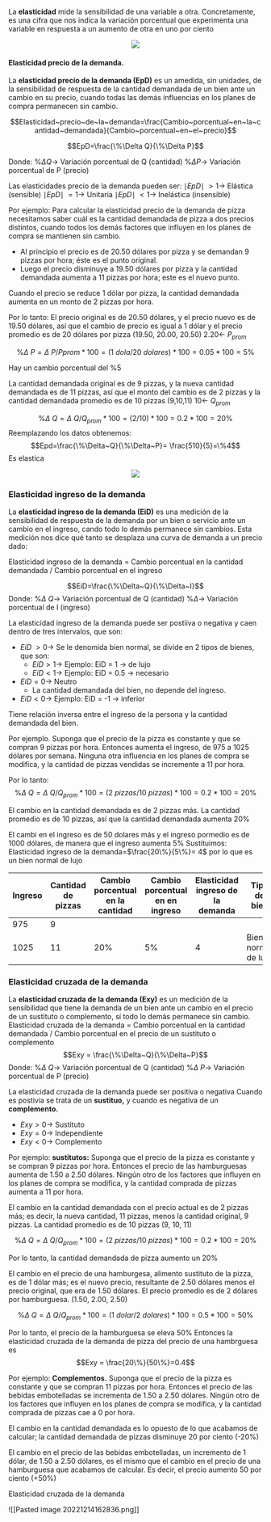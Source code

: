 La **elasticidad** mide la sensibilidad de una variable a otra. Concretamente, es una cifra que nos indica la variación porcentual que experimenta una variable en respuesta a un aumento de otra en uno por ciento

<div align='center'><img src="https://www.auladeeconomia.com/elasticidad6.JPG"></div>

#### Elasticidad precio de la demanda.
La **elasticidad precio de la demanda (EpD)** es un amedida, sin unidades, de la sensibilidad de respuesta de la cantidad demandada de un bien ante un cambio en su precio, cuando todas las demás influencias en los planes de compra permanecen sin cambio.

$$Elasticidad~precio~de~la~demanda=\frac{Cambio~porcentual~en~la~cantidad~demandada}{Cambio~porcentual~en~el~precio}$$

$$EpD=\frac{\%\Delta Q}{\%\Delta P}$$

Donde:
$\%\Delta Q \rightarrow$ Variación porcentual de Q (cantidad)
$\%\Delta P\rightarrow$ Variación porcentual de P (precio)

Las elasticidades precio de la demanda pueden ser:
$\mid EpD\mid~>1\rightarrow$ Elástica (sensible)
$\mid EpD\mid~=1\rightarrow$ Unitaria
$\mid EpD\mid~<1\rightarrow$ Inelástica (insensible)

Por ejemplo:
Para calcular la elasticidad precio de la demanda de pizza necesitamos saber cuál es la cantidad demandada de pizza a dos precios distintos, cuando todos los demás factores que influyen en los planes de compra se mantienen sin cambio. 

- Al principio el precio es de 20.50 dólares por pizza y se demandan 9 pizzas por hora; éste es el punto original.
- Luego el precio disminuye a 19.50 dólares por pizza y la cantidad demandada aumenta a 11 pizzas por hora; este es el nuevo punto.

Cuando el precio se reduce 1 dólar por pizza, la cantidad demandada aumenta en un monto de 2 pizzas por hora.

Por lo tanto:
El precio original es de 20.50 dólares, y el precio nuevo es de 19.50 dólares, así que el cambio de precio es igual a 1 dólar y el precio promedio es de 20 dólares por pizza (19.50, 20.00, 20.50)
$2.20 \leftarrow~P_{prom}$ 

$$\%\Delta~P=\Delta~P/Pprom*100=(1~dola/20~dolares)*100=0.05*100=5\%$$

Hay un cambio porcentual del %5

La cantidad demandada original es de 9 pizzas, y la nueva cantidad demandada es de 11 pizzas, así que el monto del cambio es de 2 pizzas y la cantidad demandada promedio es de 10 pizzas (9,10,11)
$10\leftarrow~Q_{prom}$

$$\%\Delta~Q=\Delta~Q/Q_{prom}*100=(2/10)*100=0.2*100=20\%$$
Reemplazando los datos obtenemos:
$$Epd=\frac{\%\Delta~Q}{\%\Delta~P}= \frac{510}{5}=\%4$$
Es elastica

<div align='center'><img src="https://www.auladeeconomia.com/elasticidad.gif"></div>

### Elasticidad ingreso de la demanda
La **elasticidad ingreso de la demanda (EiD)** es una medición de la sensibilidad de respuesta de la demanda por un bien o servicio ante un cambio en el ingreso, cando todo lo demás permanece sin cambios. Esta medición nos dice qué tanto se desplaza una curva de demanda a un precio dado:

Elasticidad ingreso de la demanda = Cambio porcentual en la cantidad demandada / Cambio porcentual en el ingreso

$$EiD=\frac{\%\Delta~Q}{\%\Delta~I}$$
Donde:
$\%\Delta~Q\rightarrow$ Variación porcentual de Q (cantidad)
$\%\Delta\rightarrow$ Variación porcentual de I (ingreso)

La elasticidad ingreso de la demanda puede ser postiiva o negativa y caen dentro de tres intervalos, que son:
- $EiD~>0\rightarrow$ Se le denomida bien normal, se divide en 2 tipos de bienes, que son:
	- $EiD>1\rightarrow$ Ejemplo: EiD = 1 $\rightarrow$ de lujo
	- $EiD<1\rightarrow$ Ejemplo: EiD = 0.5 $\rightarrow$ necesario
- $EiD=0\rightarrow$ Neutro
	- La cantidad demandada del bien, no depende del ingreso.
- $EiD<0\rightarrow$ Ejemplo: EiD = -1 $\rightarrow$ inferior

Tiene relación inversa entre el ingreso de la persona y la cantidad demandada del bien.

Por ejemplo.
Suponga que el precio de la pizza es constante y que se compran 9 pizzas por hora. Entonces aumenta el ingreso, de 975 a 1025 dólares por semana. Ninguna otra influencia en los planes de compra se modifica, y la cantidad de pizzas vendidas se incremente a 11 por hora.

Por lo tanto:
$$\%\Delta~Q=\Delta~Q/Q_{prom}*100=(2~pizzas/10~pizzas)*100=0.2*100=20\%$$

El cambio en la cantidad demandada es de 2 pizzas más. La cantidad promedio es de 10 pizzas, así que la cantidad demandada aumenta 20%

El cambi en el ingreso es de 50 dolares más y el ingreso pormedio es de 1000 dólares, de manera que el ingreso aumenta 5%
Sustituimos:
Elasticidad ingreso de la demanda=$\frac{20\%}{5\%}= 4$ por lo que es un bien normal de lujo

|Ingreso|Cantidad de pizzas| Cambio porcentual en la cantidad|Cambio porcentual en en ingreso|Elasticidad ingreso de la demanda|Tipo de bien|
|--|--|--|--|--|--|
|975|9| | | |
|1025|11|20%|5%|4|Bien normal de lujo|


### Elasticidad cruzada de la demanda
La **elasticidad cruzada de la demanda (Exy)** es un medición de la sensibilidad que tiene la demanda de un bien ante un cambio en el precio de un sustituto o complemento, sí todo lo demás permanece sin cambio.
Elasticidad cruzada de la demanda = Cambio porcentual en la cantidad demandada / Cambio porcentual en el precio de un sustituto o complemento
$$Exy = \frac{\%\Delta~Q}{\%\Delta~P}$$ 
Donde:
$\%\Delta~Q\rightarrow$ Variación porcentual de Q (cantidad)
$\%\Delta~P\rightarrow$ Variación porcentual de P (precio)

La elasticidad cruzada de la demanda puede ser positiva o negativa
Cuando es postivia se trata de un **sustituo,** y cuando es negativa de un **complemento.**
- $Exy>0\rightarrow$ Sustituto
- $Exy=0\rightarrow$ Independiente
- $Exy<0\rightarrow$ Complemento

Por ejemplo:
**sustitutos:**
Suponga que el precio de la pizza es constante y se compran 9 pizzas por hora. Entonces el precio de las hamburguesas aumenta de 1.50 a 2.50 dólares. Ningún otro de los factores que influyen en los planes de compra se modifica, y la cantidad comprada de pizzas aumenta a 11 por hora.

El cambio en la cantidad demandada con el precio actual es de 2 pizzas más; es decir, la nueva cantidad, 11 pizzas, menos la cantidad original, 9 pizzas. La cantidad promedio es de 10 pizzas (9, 10, 11)

$$\%\Delta~Q=\Delta~Q/Q_{prom}*100=(2~pizzas/10~pizzas)*100=0.2*100=20\%$$

Por lo tanto, la cantidad demandada de pizza aumento un 20%

El cambio en el precio de una hamburgesa, alimento sustituto de la pizza, es de 1 dólar más; es el nuevo precio, resultante de 2.50 dólares menos el precio original, que era de 1.50 dólares. El precio promedio es de 2 dólares por hamburguesa. (1.50, 2.00, 2.50)

$$\%\Delta~Q=\Delta~Q/Q_{prom}*100=(1~dolar/2~dolares)*100=0.5*100=50\%$$

Por lo tanto, el precio de la hamburguesa se eleva 50%
Entonces la elasticidad cruzada de la demanda de pizza del precio de una hambrguesa es 
$$Exy = \frac{20\%}{50\%}=0.4$$

Por ejemplo:
**Complementos.**
Suponga que el precio de la pizza es constante y que se compran 11 pizzas por hora. Entonces el precio de las bebidas embotelladas se incrementa de 1.50 a 2.50 dólares. Ningún otro de los factores que influyen en los planes de compra se modifica, y la cantidad comprada de pizzas cae a 0 por hora.

El cambio en la cantidad demandada es lo opuesto de lo que acabamos de calcular; la cantidad demandada de pizzas disminuye 20 por ciento (-20%)

El cambio en el precio de las bebidas embotelladas, un incremento de 1 dólar, de 1.50 a 2.50 dólares, es el mismo que el cambio  en el precio de una hamburguesa que acabamos de calcular. Es decir, el precio aumento 50 por ciento (+50%) 

Elasticidad cruzada de la demanda

![[Pasted image 20221214162836.png]]